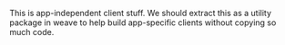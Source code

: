 This is app-independent client stuff.
We should extract this as a utility package in weave to help build app-specific clients without copying so much code.